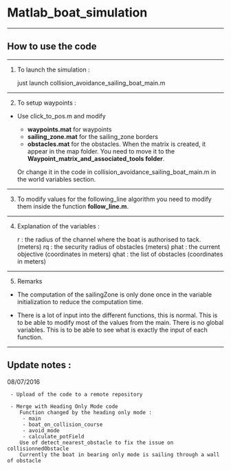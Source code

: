 # Matlab_boat_simulation

___________

## How to use the code
___________

1. To launch the simulation : 

	 just launch collision_avoidance_sailing_boat_main.m
___________

2. To setup waypoints :

* Use click_to_pos.m and modify
  - **waypoints.mat** for waypoints
  - **sailing_zone.mat** for the sailing_zone borders
  - **obstacles.mat** for the obstacles. When the matrix is created, it appear in the map folder. You need to move it to the **Waypoint_matrix_and_associated_tools folder**.

  Or change it in the code in collision_avoidance_sailing_boat_main.m in the world variables section.
___________

3. To modify values for the following_line algorithm you need to modify 
them inside the function **follow_line.m**.
___________

4. Explanation of the variables : 

	r    : the radius of the channel where the boat is authorised to tack. (meters)
	rq   : the security radius of obstacles (meters)
	phat : the current objective (coordinates in meters)
	qhat : the list of obstacles (coordinates in meters)
___________

5.  Remarks

- The computation of the sailingZone is only done once in the variable initialization to reduce the computation time.

- There is a lot of input into the different functions, this is normal. This is to be able to modify most of the values from the main. There is no global variables. This is to be able to see what is exactly the input of each function.
	
___________

## Update notes : 
	
08/07/2016 

	 - Upload of the code to a remote repository
	 
	 - Merge with Heading Only Mode code
		Function changed by the heading only mode : 
		 - main
		 - boat_on_collision_course
		 - avoid_mode
		 - calculate_potField
        Use of detect_nearest_obstacle to fix the issue on collisionnedObstacle
        Currently the boat in bearing only mode is sailing through a wall of obstacle
